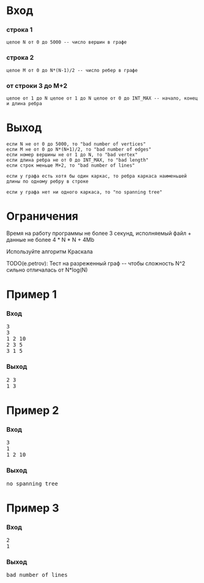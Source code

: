 # Вход
### строка 1
	целое N от 0 до 5000 -- число вершин в графе
### строка 2
	целое M от 0 до N*(N-1)/2 -- число ребер в графе
### от строки 3 до M+2
	целое от 1 до N целое от 1 до N целое от 0 до INT_MAX -- начало, конец и длина ребра

# Выход
	если N не от 0 до 5000, то "bad number of vertices"
	если M не от 0 до N*(N+1)/2, то "bad number of edges"
	если номер вершины не от 1 до N, то "bad vertex"
	если длина ребра не от 0 до INT_MAX, то "bad length"
	если строк меньше M+2, то "bad number of lines"

	если у графа есть хотя бы один каркас, то ребра каркаса наименьшей длины по одному ребру в строке

	если у графа нет ни одного каркаса, то "no spanning tree"

# Ограничения
Время на работу программы не более 3 секунд, исполняемый файл + данные не более 4 * N * N + 4Mb

Используйте алгоритм Краскала

TODO(e.petrov): Тест на разреженный граф -- чтобы сложность N^2 сильно отличалась от N*log(N)

# Пример 1
### Вход
<pre>
3
3
1 2 10
2 3 5
3 1 5
</pre>
### Выход
<pre>
2 3
1 3
</pre>

# Пример 2
### Вход
<pre>
3
1
1 2 10
</pre>
### Выход
<pre>
no spanning tree
</pre>

# Пример 3
### Вход
<pre>
2
1
</pre>
### Выход
<pre>
bad number of lines
</pre>

